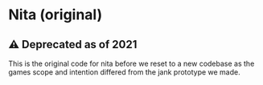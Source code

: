 # Nita (original)
## ⚠️ Deprecated as of 2021
This is the original code for nita before we reset to a new codebase as the games scope and intention differed from the jank prototype we made.
